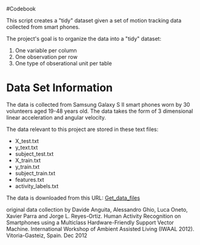 #Codebook

This script creates a "tidy" dataset given a set of motion tracking data collected from smart phones.

The project's goal is to organize the data into a "tidy" dataset: 

1. One variable per column
2. One observation per row
3. One type of obserational unit per table

# Data Set Information

The data is collected from Samsung Galaxy S II smart phones worn by 30 volunteers aged 19-48 years old. 
The data takes the form of 3 dimensional linear acceleration and angular velocity. 

The data relevant to this project are stored in these text files:
* X_test.txt
* y_text.txt
* subject_test.txt
* X_train.txt
* y_train.txt
* subject_train.txt
* features.txt
* activity_labels.txt


The data is downloaded from this URL: [Get_data_files](https://d396qusza40orc.cloudfront.net/getdata%2Fprojectfiles%2FUCI%20HAR%20Dataset.zip)

original data collection by Davide Anguita, Alessandro Ghio, Luca Oneto, Xavier Parra and Jorge L. Reyes-Ortiz. Human Activity Recognition on Smartphones using a Multiclass Hardware-Friendly Support Vector Machine. International Workshop of Ambient Assisted Living (IWAAL 2012). Vitoria-Gasteiz, Spain. Dec 2012

